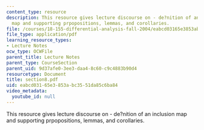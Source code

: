 ```yaml
---
content_type: resource
description: This resource gives lecture discourse on - de?nition of an inclusion
  map and supporting prpopositions, lemmas, and corollaries.
file: /courses/18-155-differential-analysis-fall-2004/eabcd03165e3853abc3551da85c6ba84_section8.pdf
file_type: application/pdf
learning_resource_types:
- Lecture Notes
ocw_type: OCWFile
parent_title: Lecture Notes
parent_type: CourseSection
parent_uid: 9d37afe0-3ee3-daa4-8c60-c9c4883b90d4
resourcetype: Document
title: section8.pdf
uid: eabcd031-65e3-853a-bc35-51da85c6ba84
video_metadata:
  youtube_id: null
---
```

This resource gives lecture discourse on - de?nition of an inclusion map and supporting prpopositions, lemmas, and corollaries.

